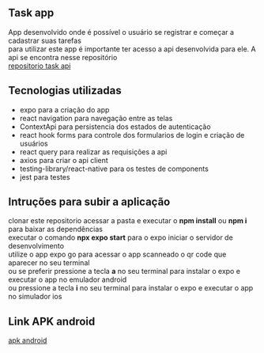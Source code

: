 ## Task app

App desenvolvido onde é possível o usuário se registrar e começar a cadastrar suas tarefas \
para utilizar este app é importante ter acesso a api desenvolvida para ele. A api se encontra nesse repositório \
[repositorio task api](https://github.com/GGSimas/task-api-wevy)

## Tecnologias utilizadas

- expo para a criação do app
- react navigation para navegação entre as telas
- ContextApi para persistencia dos estados de autenticação
- react hook forms para controle dos formularios de login e criação de usuários
- react query para realizar as requisições a api
- axios para criar o api client
- testing-library/react-native para os testes de components
- jest para testes

## Intruções para subir a aplicação

clonar este repositorio acessar a pasta e executar o **npm install** ou **npm i** para baixar as dependências \
executar o comando **npx expo start** para o expo iniciar o servidor de desenvolvimento \
utilize o app expo go para acessar o app scanneado o qr code que aparecer no seu terminal \
ou se preferir pressione a tecla **a** no seu terminal para instalar o expo e executar o app no emulador android \
ou pressione a tecla **i** no seu terminal para instalar o expo e executar o app no simulador ios

## Link APK android
[apk android](https://expo.dev/accounts/ggsimas/projects/app/builds/5e6ead5e-f99c-4899-a3ca-27f2d7fc4ab0)
